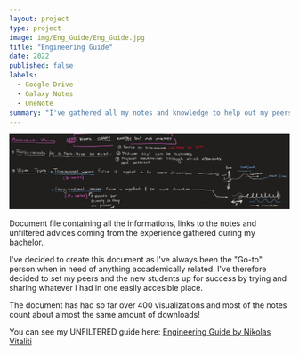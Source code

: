 ```yaml
---
layout: project
type: project
image: img/Eng_Guide/Eng_Guide.jpg
title: "Engineering Guide"
date: 2022
published: false
labels:
  - Google Drive
  - Galaxy Notes
  - OneNote
summary: "I've gathered all my notes and knowledge to help out my peers"
---
```

<img class="img-fluid" src="../img/Eng_Guide/Eng_Guide_Header.jpg">

Document file containing all the informations, links to the notes and unfiltered advices coming from the experience gathered during my bachelor.

I've decided to create this document as I've always been the "Go-to" person when in need of anything accademically related. I've therefore decided to set my peers and the new students up for success by trying and sharing whatever I had in one easily accesible place. 

The document has had so far over 400 visualizations and most of the notes count about almost the same amount of downloads!

You can see my UNFILTERED guide here: <a href="/src/Thesis/Eng-Guide.pdf"><i class="large github icon "></i>Engineering Guide by Nikolas Vitaliti</a>